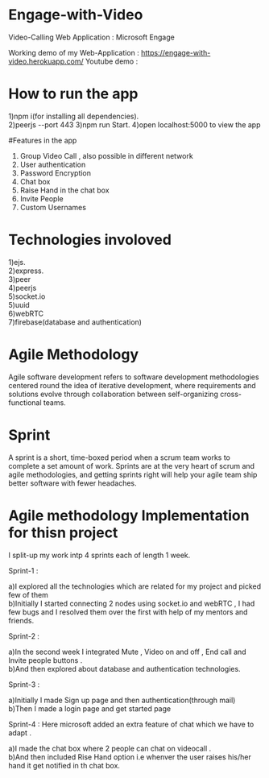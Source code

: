 # Engage-with-Video
Video-Calling Web Application : Microsoft Engage

Working demo of my Web-Application : https://engage-with-video.herokuapp.com/
Youtube demo :

# How to run the app

1)npm i(for installing all dependencies). <br/>
2)peerjs --port 443
3)npm run Start.
4)open localhost:5000 to view the app

#Features in the app


1. Group Video Call , also possible in different network <br/>
2. User authentication <br/>
3. Password Encryption <br/>
4. Chat box <br/>
5. Raise Hand in the chat box<br/>
6. Invite People<br/>
7. Custom Usernames



# Technologies involoved

1)ejs. <br />
2)express.  <br />
3)peer  <br />
4)peerjs <br />
5)socket.io <br />
5)uuid  <br />
6)webRTC <br />
7)firebase(database and authentication)

# Agile Methodology

Agile software development refers to  software development methodologies centered round the idea of iterative development, where requirements and solutions evolve through collaboration between self-organizing cross-functional teams.
# Sprint
A sprint is a short, time-boxed period when a scrum team works to complete a set amount of work. Sprints are at the very heart of scrum and agile methodologies, and getting sprints right will help your agile team ship better software with fewer headaches.

# Agile methodology Implementation for thisn project

I split-up my work intp 4 sprints each of length 1 week.<br/>

Sprint-1 : <br/>

a)I explored all the technologies which are related for my project and picked few of them<br/>
b)Initially I started connecting 2 nodes using socket.io and webRTC , I had few bugs and I resolved them over the first with help of my mentors and friends.<br/>

Sprint-2 : <br/>

a)In the second week I integrated Mute , Video on and off , End call  and Invite people buttons .<br/>
b)And then explored about database and authentication technologies.<br/>

Sprint-3 : <br/>

a)Initially I made Sign up page and then authentication(through mail)<br/>
b)Then I made a login page and get started page<br/>

Sprint-4 : Here microsoft added an extra feature of chat which we have to adapt .<br/>

a)I made the chat box where 2 people can chat on videocall .<br/>
b)And then included Rise Hand option i.e whenver the user raises his/her hand it get notified in th chat box.<br/>







